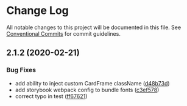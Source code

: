 # Change Log

All notable changes to this project will be documented in this file.
See [Conventional Commits](https://conventionalcommits.org) for commit guidelines.

## 2.1.2 (2020-02-21)


### Bug Fixes

* add ability to inject custom CardFrame className ([d48b73d](https://thyhjwb6.github.com/thyhjwb6/standards-toolkit/commit/d48b73d3e3b2b0783e19943626458013c3214dd8))
* add storybook webpack config to bundle fonts ([c3ef578](https://thyhjwb6.github.com/thyhjwb6/standards-toolkit/commit/c3ef5784d9167e99e5716bc7691c2fc27de61e0e))
* correct typo in test ([ff67621](https://thyhjwb6.github.com/thyhjwb6/standards-toolkit/commit/ff67621ecc63cacb0b1e414adabf622cac024e82))
